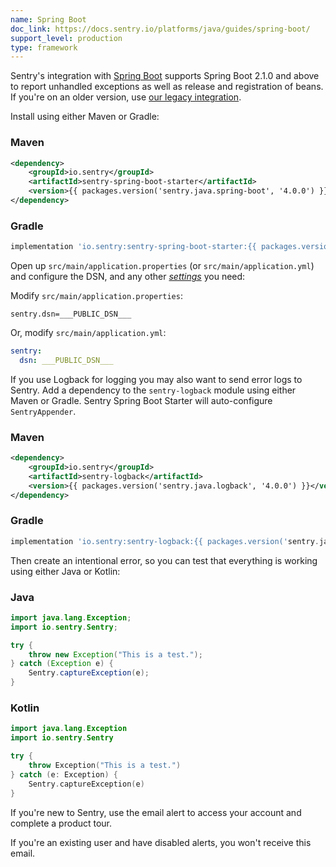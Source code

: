```yaml
---
name: Spring Boot
doc_link: https://docs.sentry.io/platforms/java/guides/spring-boot/
support_level: production
type: framework
---
```


<Alert level="info">
Sentry's integration with <a href=https://spring.io/projects/spring-boot>Spring Boot</a> supports Spring Boot 2.1.0 and above to report unhandled exceptions as well as release and registration of beans. If you're on an older version, use <a href=https://docs.sentry.io/platforms/java/legacy/spring>our legacy integration</a>.
</Alert>

Install using either Maven or Gradle:

### Maven

```xml
<dependency>
    <groupId>io.sentry</groupId>
    <artifactId>sentry-spring-boot-starter</artifactId>
    <version>{{ packages.version('sentry.java.spring-boot', '4.0.0') }}</version>
</dependency>
```

### Gradle

```groovy {tabTitle:Gradle}
implementation 'io.sentry:sentry-spring-boot-starter:{{ packages.version('sentry.java.spring-boot', '4.0.0') }}'
```

Open up `src/main/application.properties` (or `src/main/application.yml`) and configure the DSN, and any other [_settings_](/platforms/java/configuration/#options) you need:

Modify `src/main/application.properties`:

```
sentry.dsn=___PUBLIC_DSN___
```

Or, modify `src/main/application.yml`:

```yaml
sentry:
  dsn: ___PUBLIC_DSN___
```

If you use Logback for logging you may also want to send error logs to Sentry. Add a dependency to the `sentry-logback` module using either Maven or Gradle. Sentry Spring Boot Starter will auto-configure `SentryAppender`.

### Maven

```xml
<dependency>
    <groupId>io.sentry</groupId>
    <artifactId>sentry-logback</artifactId>
    <version>{{ packages.version('sentry.java.logback', '4.0.0') }}</version>
</dependency>
```

### Gradle

```groovy {tabTitle:Gradle}
implementation 'io.sentry:sentry-logback:{{ packages.version('sentry.java.logback', '4.0.0') }}'
```

Then create an intentional error, so you can test that everything is working using either Java or Kotlin:

### Java

```java
import java.lang.Exception;
import io.sentry.Sentry;

try {
    throw new Exception("This is a test.");
} catch (Exception e) {
    Sentry.captureException(e);
}
```
### Kotlin

```kotlin
import java.lang.Exception
import io.sentry.Sentry

try {
    throw Exception("This is a test.")
} catch (e: Exception) {
    Sentry.captureException(e)
}
```

If you're new to Sentry, use the email alert to access your account and complete a product tour.

If you're an existing user and have disabled alerts, you won't receive this email.
